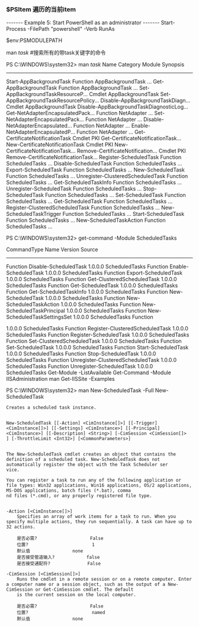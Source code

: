 ### $PSItem  遍历的当前item
 ------- Example 5: Start PowerShell as an administrator -------
Start-Process -FilePath "powershell" -Verb RunAs


$env:PSMODULEPATH

man *task* #搜索所有的带task关键字的命令

PS C:\WINDOWS\system32> man *task*
Name                              Category  Module                    Synopsis
----                              --------  ------                    --------
Start-AppBackgroundTask           Function  AppBackgroundTask         ...
Get-AppBackgroundTask             Function  AppBackgroundTask         ...
Set-AppBackgroundTaskResourceP... Cmdlet    AppBackgroundTask         Set-AppBackgroundTaskResourcePolicy...
Disable-AppBackgroundTaskDiagn... Cmdlet    AppBackgroundTask         Disable-AppBackgroundTaskDiagnosticLog...
Get-NetAdapterEncapsulatedPack... Function  NetAdapter                ...
Set-NetAdapterEncapsulatedPack... Function  NetAdapter                ...
Disable-NetAdapterEncapsulated... Function  NetAdapter                ...
Enable-NetAdapterEncapsulatedP... Function  NetAdapter                ...
Get-CertificateNotificationTask   Cmdlet    PKI                       Get-CertificateNotificationTask...
New-CertificateNotificationTask   Cmdlet    PKI                       New-CertificateNotificationTask...
Remove-CertificateNotification... Cmdlet    PKI                       Remove-CertificateNotificationTask...
Register-ScheduledTask            Function  ScheduledTasks            ...
Disable-ScheduledTask             Function  ScheduledTasks            ...
Export-ScheduledTask              Function  ScheduledTasks            ...
New-ScheduledTask                 Function  ScheduledTasks            ...
Unregister-ClusteredScheduledTask Function  ScheduledTasks            ...
Get-ScheduledTaskInfo             Function  ScheduledTasks            ...
Unregister-ScheduledTask          Function  ScheduledTasks            ...
Stop-ScheduledTask                Function  ScheduledTasks            ...
Set-ScheduledTask                 Function  ScheduledTasks            ...
Get-ScheduledTask                 Function  ScheduledTasks            ...
Register-ClusteredScheduledTask   Function  ScheduledTasks            ...
New-ScheduledTaskTrigger          Function  ScheduledTasks            ...
Start-ScheduledTask               Function  ScheduledTasks            ...
New-ScheduledTaskAction           Function  ScheduledTasks            ...


PS C:\WINDOWS\system32> get-command -Module ScheduledTasks

CommandType     Name                                               Version    Source
-----------     ----                                               -------    ------
Function        Disable-ScheduledTask                              1.0.0.0    ScheduledTasks
Function        Enable-ScheduledTask                               1.0.0.0    ScheduledTasks
Function        Export-ScheduledTask                               1.0.0.0    ScheduledTasks
Function        Get-ClusteredScheduledTask                         1.0.0.0    ScheduledTasks
Function        Get-ScheduledTask                                  1.0.0.0    ScheduledTasks
Function        Get-ScheduledTaskInfo                              1.0.0.0    ScheduledTasks
Function        New-ScheduledTask                                  1.0.0.0    ScheduledTasks
Function        New-ScheduledTaskAction                            1.0.0.0    ScheduledTasks
Function        New-ScheduledTaskPrincipal                         1.0.0.0    ScheduledTasks
Function        New-ScheduledTaskSettingsSet                       1.0.0.0    ScheduledTasks
Function    



1.0.0.0    ScheduledTasks
Function        Register-ClusteredScheduledTask                    1.0.0.0    ScheduledTasks
Function        Register-ScheduledTask                             1.0.0.0    ScheduledTasks
Function        Set-ClusteredScheduledTask                         1.0.0.0    ScheduledTasks
Function        Set-ScheduledTask                                  1.0.0.0    ScheduledTasks
Function        Start-ScheduledTask                                1.0.0.0    ScheduledTasks
Function        Stop-ScheduledTask                                 1.0.0.0    ScheduledTasks
Function        Unregister-ClusteredScheduledTask                  1.0.0.0    ScheduledTasks
Function        Unregister-ScheduledTask                           1.0.0.0    ScheduledTasks
Get-Module -ListAvailable
Get-Command -Module  IISAdministration
man  Get-IISSite -Examples

PS C:\WINDOWS\system32> man New-ScheduledTask -Full
    New-ScheduledTask

    Creates a scheduled task instance.


    New-ScheduledTask [[-Action] <CimInstance[]>] [[-Trigger] <CimInstance[]>] [[-Settings] <CimInstance>] [[-Principal] <CimInstance>] [[-Description] <String>] [-CimSession <CimSession[]>
    ] [-ThrottleLimit <Int32>] [<CommonParameters>]


    The New-ScheduledTask cmdlet creates an object that contains the definition of a scheduled task. New-ScheduledTask does not automatically register the object with the Task Scheduler ser
    vice.

    You can register a task to run any of the following application or file types: Win32 applications, Win16 applications, OS/2 applications, MS-DOS applications, batch files (*.bat), comma
    nd files (*.cmd), or any properly registered file type.


    -Action [<CimInstance[]>]
        Specifies an array of work items for a task to run. When you specify multiple actions, they run sequentially. A task can have up to 32 actions.

        是否必需?                    False
        位置?                        1
        默认值                none
        是否接受管道输入?            false
        是否接受通配符?              False

    -CimSession [<CimSession[]>]
        Runs the cmdlet in a remote session or on a remote computer. Enter a computer name or a session object, such as the output of a New-CimSession or Get-CimSession cmdlet. The default
        is the current session on the local computer.

        是否必需?                    False
        位置?                        named
        默认值                none